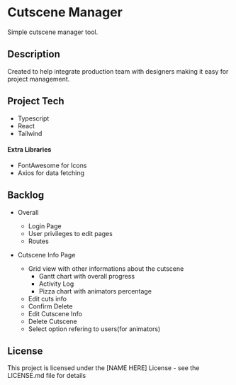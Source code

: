 # Cutscene Manager

Simple cutscene manager tool. 

## Description

Created to help integrate production team with designers making it easy for project management.

## Project Tech

* Typescript
* React
* Tailwind

#### Extra Libraries

* FontAwesome for Icons
* Axios for data fetching

## Backlog

* Overall
  * Login Page
  * User privileges to edit pages
  * Routes

* Cutscene Info Page
  * Grid view with other informations about the cutscene
    * Gantt chart with overall progress
    * Activity Log
    * Pizza chart with animators percentage
  * Edit cuts info
  * Confirm Delete
  * Edit Cutscene Info
  * Delete Cutscene
  * Select option refering to users(for animators)

## License

This project is licensed under the [NAME HERE] License - see the LICENSE.md file for details

